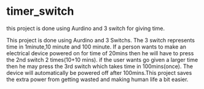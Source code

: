# timer_switch
this project is done using Aurdino and 3 switch for giving time.

This project is done using Aurdino and 3 Switchs.
The 3 switch represents time in 1minute,10 minute and 100 minute.
If a person wants to make an electrical device powered on for time of 20mins then he will have to press the 2nd switch 2 times(10+10 mins). 
if the user wants go given a larger time then he may press the 3rd switch which takes time in 100mins(once). The device will automatically be powered off after 100mins.This project saves the extra power from getting wasted and  making human life a bit easier.
